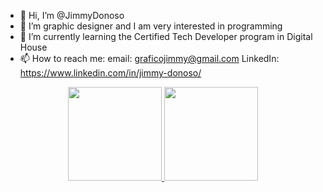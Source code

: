 - 👋 Hi, I’m @JimmyDonoso
- 👀 I’m graphic designer and I am very interested in programming
- 🌱 I’m currently learning the Certified Tech Developer program in Digital House
- 📫 How to reach me: 
email: graficojimmy@gmail.com
LinkedIn: https://www.linkedin.com/in/jimmy-donoso/

<div align="center">
  <a href="https://github.com/JimmyDonoso">
  <img height="150em" src="https://github-readme-stats.vercel.app/api?username=JimmyDonoso&show_icons=true&theme=dark&include_all_commits=true&count_private=true"/>
  <img height="150em" src="https://github-readme-stats.vercel.app/api/top-langs/?username=JimmyDonoso&layout=compact&langs_count=7&theme=dark"/>
</div>


